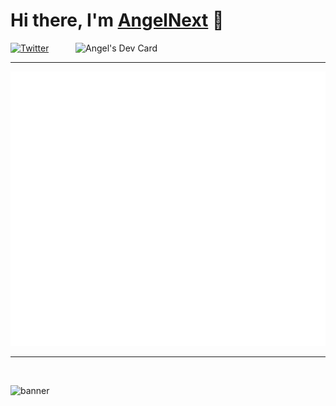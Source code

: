 # Hi there, I'm [AngelNext](https://angelnext.dev/) 👋

<div align="left">
  <a href="https://twitter.com/AngelNext409">
    <img
      src="https://img.shields.io/twitter/follow/AngelNext409?label=Twitter&logo=twitter&style=flat-square&color=1da1f2&logoColor=ffffff"
      alt="Twitter"
    />
  </a>

  <a href="https://app.daily.dev/AngelNext">
    <img align="right" src="https://api.daily.dev/devcards/519e2bdada0c4edcbc37733dcde5e0e0.png?r=14j" width="400" alt="Angel's Dev Card"/>
   </a>
</div>

<hr>

![Metrics](/github-metrics.svg)

<hr>
<br>

![banner](https://user-images.githubusercontent.com/79442303/218271750-5bd61252-ecf9-4f9f-9764-9e26291ce48f.png)

